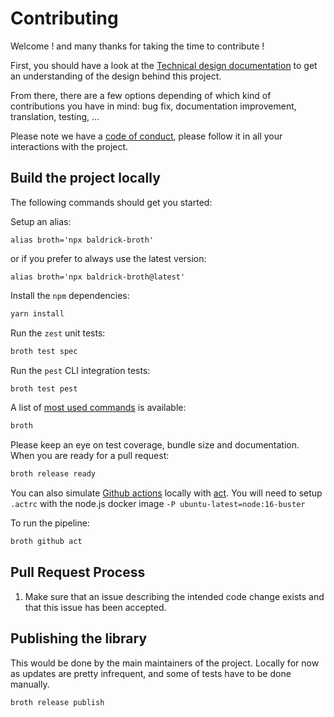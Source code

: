  # Contributing

Welcome ! and many thanks for taking the time to contribute !

First, you should have a look at the [Technical design
documentation](TECHNICAL_DESIGN.md) to get an understanding of the design
behind this project.

From there, there are a few options depending of which kind of contributions
you have in mind: bug fix, documentation improvement, translation, testing,
...

Please note we have a [code of conduct](CODE_OF_CONDUCT.md), please follow it
in all your interactions with the project.

## Build the project locally

The following commands should get you started:

Setup an alias:

```
alias broth='npx baldrick-broth'
```

or if you prefer to always use the latest version:

```
alias broth='npx baldrick-broth@latest'
```

Install the `npm` dependencies:

```bash
yarn install
```

Run the `zest` unit tests:

```bash
broth test spec
```

Run the `pest` CLI integration tests:

```bash
broth test pest
```

A list of [most used commands](MAINTENANCE.md) is available:

```bash
broth
```

Please keep an eye on test coverage, bundle size and documentation.
When you are ready for a pull request:

```bash
broth release ready
```

You can also simulate [Github actions](https://docs.github.com/en/actions)
locally with [act](https://github.com/nektos/act).
You will need to setup `.actrc` with the node.js docker image `-P
ubuntu-latest=node:16-buster`

To run the pipeline:

```bash
broth github act
```

## Pull Request Process

1.  Make sure that an issue describing the intended code change exists and
    that this issue has been accepted.

## Publishing the library

This would be done by the main maintainers of the project. Locally for now as
updates are pretty infrequent, and some of tests have to be done manually.

```bash
broth release publish
```